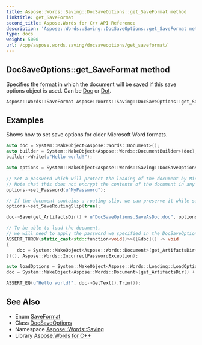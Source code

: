 ```yaml
---
title: Aspose::Words::Saving::DocSaveOptions::get_SaveFormat method
linktitle: get_SaveFormat
second_title: Aspose.Words for C++ API Reference
description: 'Aspose::Words::Saving::DocSaveOptions::get_SaveFormat method. Specifies the format in which the document will be saved if this save options object is used. Can be Doc or Dot in C++.'
type: docs
weight: 5000
url: /cpp/aspose.words.saving/docsaveoptions/get_saveformat/
---
```

## DocSaveOptions::get_SaveFormat method


Specifies the format in which the document will be saved if this save options object is used. Can be [Doc](../../../aspose.words/saveformat/) or [Dot](../../../aspose.words/saveformat/).

```cpp
Aspose::Words::SaveFormat Aspose::Words::Saving::DocSaveOptions::get_SaveFormat() override
```


## Examples



Shows how to set save options for older Microsoft Word formats. 
```cpp
auto doc = System::MakeObject<Aspose::Words::Document>();
auto builder = System::MakeObject<Aspose::Words::DocumentBuilder>(doc);
builder->Write(u"Hello world!");

auto options = System::MakeObject<Aspose::Words::Saving::DocSaveOptions>(Aspose::Words::SaveFormat::Doc);

// Set a password which will protect the loading of the document by Microsoft Word or Aspose.Words.
// Note that this does not encrypt the contents of the document in any way.
options->set_Password(u"MyPassword");

// If the document contains a routing slip, we can preserve it while saving by setting this flag to true.
options->set_SaveRoutingSlip(true);

doc->Save(get_ArtifactsDir() + u"DocSaveOptions.SaveAsDoc.doc", options);

// To be able to load the document,
// we will need to apply the password we specified in the DocSaveOptions object in a LoadOptions object.
ASSERT_THROW(static_cast<std::function<void()>>([&doc]() -> void
{
    doc = System::MakeObject<Aspose::Words::Document>(get_ArtifactsDir() + u"DocSaveOptions.SaveAsDoc.doc");
})(), Aspose::Words::IncorrectPasswordException);

auto loadOptions = System::MakeObject<Aspose::Words::Loading::LoadOptions>(u"MyPassword");
doc = System::MakeObject<Aspose::Words::Document>(get_ArtifactsDir() + u"DocSaveOptions.SaveAsDoc.doc", loadOptions);

ASSERT_EQ(u"Hello world!", doc->GetText().Trim());
```

## See Also

* Enum [SaveFormat](../../../aspose.words/saveformat/)
* Class [DocSaveOptions](../)
* Namespace [Aspose::Words::Saving](../../)
* Library [Aspose.Words for C++](../../../)
